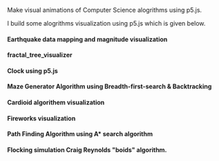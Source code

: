 Make visual animations of Computer Science alogrithms using p5.js.

I build some alogrithms visualization using p5.js which is given below.

#### Earthquake data mapping and magnitude visualization
#### fractal_tree_visualizer
#### Clock using p5.js
#### Maze Generator Algorithm using Breadth-first-search & Backtracking
#### Cardioid algorithem visualization
#### Fireworks visualization 
#### Path Finding Algorithm using A* search algorithm
#### Flocking simulation Craig Reynolds "boids" algorithm.

